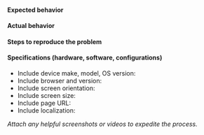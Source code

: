 #### Expected behavior 

#### Actual behavior

#### Steps to reproduce the problem

#### Specifications (hardware, software, configurations)
* Include device make, model, OS version: 
* Include browser and version: 
* Include screen orientation: 
* Include screen size: 
* Include page URL: 
* Include localization: 

*Attach any helpful screenshots or videos to expedite the process.*